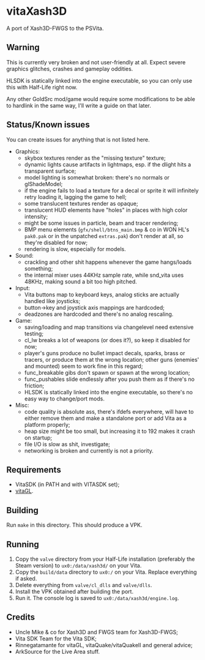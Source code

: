 # vitaXash3D
A port of Xash3D-FWGS to the PSVita.

## Warning
This is currently very broken and not user-friendly at all. Expect severe graphics glitches, crashes and gameplay oddities.

HLSDK is statically linked into the engine executable, so you can only use this with Half-Life right now.

Any other GoldSrc mod/game would require some modifications to be able to hardlink in the same way, I'll write a guide on that later.

## Status/Known issues
You can create issues for anything that is not listed here.
* Graphics:
  * skybox textures render as the "missing texture" texture;
  * dynamic lights cause artifacts in lightmaps, esp. if the dlight hits a transparent surface;
  * model lighting is somewhat broken: there's no normals or glShadeModel;
  * if the engine fails to load a texture for a decal or sprite it will infinitely retry loading it, lagging the game to hell;
  * some translucent textures render as opaque;
  * translucent HUD elements have "holes" in places with high color intensity;
  * might be some issues in particle, beam and tracer rendering;
  * BMP menu elements (`gfx/shell/btns_main.bmp` & co in WON HL's `pak0.pak` or in the unpatched `extras.pak`) don't render at all, so they're disabled for now;
  * rendering is slow, especially for models.
* Sound:
  * crackling and other shit happens whenever the game hangs/loads something;
  * the internal mixer uses 44KHz sample rate, while snd_vita uses 48KHz, making sound a bit too high pitched.
* Input:
  * Vita buttons map to keyboard keys, analog sticks are actually handled like joysticks;
  * button->key and joystick axis mappings are hardcoded;
  * deadzones are hardcoded and there's no analog rescaling.
* Game:
  * saving/loading and map transitions via changelevel need extensive testing;
  * cl_lw breaks a lot of weapons (or does it?), so keep it disabled for now;
  * player's guns produce no bullet impact decals, sparks, brass or tracers, or produce them at the wrong location; other guns (enemies' and mounted) seem to work fine in this regard;
  * func_breakable gibs don't spawn or spawn at the wrong location;
  * func_pushables slide endlessly after you push them as if there's no friction;
  * HLSDK is statically linked into the engine executable, so there's no easy way to change/port mods.
* Misc:
  * code quality is absolute ass, there's ifdefs everywhere, will have to either remove them and make a standalone port or add Vita as a platform properly;
  * heap size might be too small, but increasing it to 192 makes it crash on startup;
  * file I/O is slow as shit, investigate;
  * networking is broken and currently is not a priority.

## Requirements
- VitaSDK (in PATH and with VITASDK set);
- [vitaGL](https://github.com/Rinnegatamante/vitaGL).

## Building
Run `make` in this directory. This should produce a VPK.

## Running
1. Copy the `valve` directory from your Half-Life installation (preferably the Steam version) to `ux0:/data/xash3d/` on your Vita.
2. Copy the `build/data` directory to `ux0:/` on your Vita. Replace everything if asked.
3. Delete everything from `valve/cl_dlls` and `valve/dlls`.
4. Install the VPK obtained after building the port.
5. Run it. The console log is saved to `ux0:/data/xash3d/engine.log`.

## Credits
- Uncle Mike & co for Xash3D and FWGS team for Xash3D-FWGS;
- Vita SDK Team for the Vita SDK;
- Rinnegatamante for vitaGL, vitaQuake/vitaQuakeII and general advice;
- ArkSource for the Live Area stuff.
